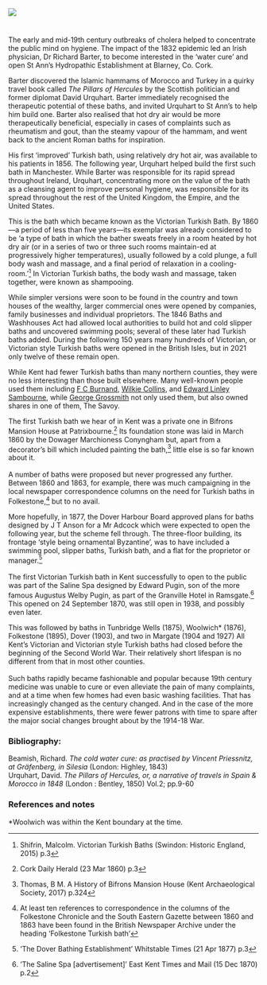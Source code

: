 <html><head></head><body><a href="https://dev.visual-essays.app"><img src="https://dev-visual-essays.netlify.app/images/ve-button.png"/></a> 
<param author="Malcolm Shifrin" banner="/images/banners/19c.jpg" layout="vtl" title="Victorian Turkish baths" ve-config=""/>

<param aliases="Ramsgate" eid="Q736439" ve-entity=""/>
<param aliases="Margate" eid="Q618045" ve-entity=""/>
<param aliases="Dover" eid="Q179224" ve-entity=""/>
<param aliases="Patrixbourne" eid="Q7148079" ve-entity=""/>
<param aliases="Folkestone" eid="Q375314" ve-entity=""/>
<param aliases="Tunbridge Wells" eid="Q665489" ve-entity=""/>

#

The early and mid-19th century outbreaks of cholera helped to concentrate the public mind on hygiene. The impact of the 1832 epidemic led an Irish physician, Dr Richard Barter, to become interested in the ‘water cure’ and open St Ann’s Hydropathic Establishment at Blarney, Co. Cork. 
<param attribution="By kind permission of M.R. Shifrin" label="Dr Richard Barter" url="https://stor.artstor.org/stor/bb4edc13-7c73-4c21-a5fe-ed7f69fb9b8d" ve-image=""/>

Barter discovered the Islamic hammams of Morocco and Turkey in a quirky travel book called _The Pillars of Hercules_ by the Scottish politician and former diplomat David Urquhart. Barter immediately recognised the therapeutic potential of these baths, and invited Urquhart to St Ann’s to help him build one. Barter also realised that hot dry air would be more therapeutically beneficial, especially in cases of complaints such as rheumatism and gout, than the steamy vapour of the hammam, and went back to the ancient Roman baths for inspiration. 
<param attribution="The Wellcome Collection, no known copyright" label="The Pillars of Hercules, or, A narrative of travels in Spain and Morocco in 1848 / By David Urquhart" url="https://iiif.wellcomecollection.org/image/b29351066_0002_0007.jp2/full/full/0/default.jpg" ve-image=""/>

His first ‘improved’ Turkish bath, using relatively dry hot air, was available to his patients in 1856. The following year, Urquhart helped build the first such bath in Manchester. While Barter was responsible for its rapid spread throughout Ireland, Urquhart, concentrating more on the value of the bath as a cleansing agent to improve personal hygiene, was responsible for its spread throughout the rest of the United Kingdom, the Empire, and the United States.
<param manifest="https://iiif.juncture-digital.org/wc:David_Urquhart_%281805-1877%29.jpg/manifest.json" ve-image-v2/>

This is the bath which became known as the Victorian Turkish Bath. By 1860—a period of less than five years—its exemplar was already considered to be ‘a type of bath in which the bather sweats freely in a room heated by hot dry air (or in a series of two or three such rooms maintain-ed at progressively higher temperatures), usually followed by a cold plunge, a full body wash and massage, and a final period of relaxation in a cooling-room.’[^ref1]  In Victorian Turkish baths, the body wash and massage, taken together, were known as shampooing.
<param attribution="Credit: Wellcome Collection. Public Domain Mark" label="Punch, or, the London Charivari" license="CC BY 4.0" url="https://iiif.wellcomecollection.org/image/L0005395/full/full/0/default.jpg" ve-image=""/>

While simpler versions were soon to be found in the country and town houses of the wealthy, larger commercial ones were opened by companies, family businesses and individual proprietors. The 1846 Baths and Washhouses Act had allowed local authorities to build hot and cold slipper baths and uncovered swimming pools; several of these later had Turkish baths added. During the following 150 years many hundreds of Victorian, or Victorian style Turkish baths were opened in the British Isles, but in 2021 only twelve of these remain open.
<param attribution="M.R. Shifrin" label="Biggin Hall, site of the former Turkish baths, Dover" url="https://stor.artstor.org/stor/470cd2c9-931b-4036-9a67-66079d3f8925" ve-image=""/>

While Kent had fewer Turkish baths than many northern counties, they were no less interesting than those built elsewhere. Many well-known people used them including 
[F C Burnand](/19c/19c-burnand-biography/), [Wilkie Collins](/19c/19c-collins-biography/), and [Edward Linley Sambourne](/19c/19c-sambourne-biography/), while [George Grossmith](/19c/19c-grossmith-biography/) not only used them, but also owned shares in one of them, The Savoy.
<param manifest="https://iiif.juncture-digital.org/wc:Edward_Linley_Sambourne%2C_self_portrait_1891.png/manifest.json" ve-image-v2/>

The first Turkish bath we hear of in Kent was a private one in Bifrons Mansion House at Patrixbourne.[^ref2]  Its foundation stone was laid in March 1860 by the Dowager Marchioness Conyngham but, apart from a decorator’s bill which included painting the bath,[^ref3]  little else is so far known about it.
<br/><br/>
A number of baths were proposed but never progressed any further. Between 1860 and 1863, for example, there was much campaigning in the local newspaper correspondence columns on the need for Turkish baths in Folkestone,[^ref4]  but to no avail.
<param manifest="https://iiif.juncture-digital.org/wc:Jan_Wyck_-_Bifrons_Park%2C_Kent_-_Google_Art_Project.jpg/manifest.json" ve-image-v2/>
      
More hopefully, in 1877, the Dover Harbour Board approved plans for baths designed by J T Anson for a Mr Adcock which were expected to open the following year, but the scheme fell through. The three-floor building, its frontage ‘style being ornamental Byzantine’, was to have included a swimming pool, slipper baths, Turkish bath, and a flat for the proprietor or manager.[^ref7]
<br/><br/>
The first Victorian Turkish bath in Kent successfully to open to the public was part of the Saline Spa designed by Edward Pugin, son of the more famous Augustus Welby Pugin, as part of the Granville Hotel in Ramsgate.[^ref8]  This opened on 24 September 1870, was still open in 1938, and possibly even later.
<param label="Advertisement in The Globe for the Granville Hotel" url="https://stor.artstor.org/stor/3c62d8de-ea92-4d3e-abcc-efc9d1b39728" ve-image=""/>

This was followed by baths in Tunbridge Wells (1875), Woolwich* (1876), Folkestone (1895), Dover (1903), and two in Margate (1904 and 1927)
All Kent’s Victorian and Victorian style Turkish baths had closed before the beginning of the Second World War. Their relatively short lifespan is no different from that in most other counties. 
<br/><br/>
Such baths rapidly became fashionable and popular because 19th century medicine was unable to cure or even alleviate the pain of many complaints, and at a time when few homes had even basic washing facilities. That has increasingly changed as the century changed. And in the case of the more expensive establishments, there were fewer patrons with time to spare after the major social changes brought about by the 1914-18 War. 
<param attribution="By kind permission of M.R.Shifrin" label="Victorian Turkish baths" url="https://stor.artstor.org/stor/73026e16-50c4-4401-94c3-8980a2eb39b1" ve-image=""/>

### Bibliography:
Beamish, Richard.  _The cold water cure: as practised by Vincent Priessnitz, at Gräfenberg, in Silesia_ (London: Highley, 1843)   
Urquhart, David.  _The Pillars of Hercules, or, a narrative of travels in Spain &amp; Morocco in 1848_ (London : Bentley, 1850) Vol.2; pp.9-60

### References and notes
[^ref1]: Shifrin, Malcolm. Victorian Turkish Baths (Swindon: Historic England, 2015) p.3    
[^ref2]: Cork Daily Herald   (23 Mar 1860)   p.3   
[^ref3]: Thomas, B M. A History of Bifrons Mansion House   (Kent Archaeological Society, 2017)   p.324   
[^ref4]: At least ten references to correspondence in the columns of the Folkestone Chronicle and the South Eastern Gazette between 1860 and 1863 have been found in the British Newspaper Archive under the heading ‘Folkestone Turkish bath’   
[^ref5]: ‘Proposed establishment of public baths and wash-houses’   Thanet Advertiser   (8 Dec 1866) p.3;
‘Proposed public baths and washhouses for Margate’   Folkestone Chronicle   (15 Dec 1866)  p.5   
[^ref6]: Rochester, Chatham &amp; Gillingham Journal   (13 May 1876)   p.2   
[^ref7]: ‘The Dover Bathing Establishment’   Whitstable Times   (21 Apr 1877)   p.3   
[^ref8]: ‘The Saline Spa [advertisement]’   East Kent Times and Mail   (15 Dec 1870)   p.2   

*Woolwich was within the Kent boundary at the time.
</body></html>